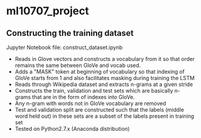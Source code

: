 # ml10707_project

## Constructing the training dataset
Jupyter Notebook file: construct_dataset.ipynb

* Reads in Glove vectors and constructs a vocabulary from it so that order remains the same between GloVe and vocab used.
* Adds a "MASK" token at beginning of vocabulary so that indexing of GloVe starts from 1 and also facilitates masking during training the LSTM
* Reads through Wikipedia dataset and extracts n-grams at a given stride
* Constructs the train, validation and test sets which are basically n-grams that are in the form of indexes into GloVe.
* Any n-gram with words not in GloVe vocabulary are removed
* Test and validation split are constructed such that the labels (middle word held out) in these sets are a subset of the labels present in training set
* Tested on Python2.7.x (Anaconda distribution)
